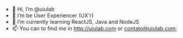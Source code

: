 - 👋 Hi, I’m @uiulab
- 👀 I’m be User Experiencer (UX'r)
- 🌱 I’m currently learning ReactJS, Java and NodeJS
- 📫 You can to find me in http://uiulab.com or contato@uiulab.com;

<!---
uiulab/uiulab is a ✨ special ✨ repository because its `README.md` (this file) appears on your GitHub profile.
You can click the Preview link to take a look at your changes.
--->
